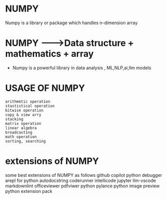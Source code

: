# NUMPY
Numpy is a library or package which handles n-dimension array
# NUMPY --->Data structure + mathematics + array
- Numpy is a powerful library in data analysis , ML,NLP,ai,llm models
 #  USAGE OF NUMPY 
	arithmetic operation 
	stastistical operation 
	bitwise operation 
	copy & view arry 
	stacking 
	matrix operation 
	linear algebra
	broadcasting
	math operation 
	sorting, searching
 # extensions of NUMPY
 some best extensions of NUMPY as follows
github copilot 
		python debugger
		arepl for python 
		autodocstring 
		coderunner
		intellicode
		jupyter
		llm-vscode
		markdownlint
		officeviewer 
		pdfviwer
		python
		pylance
		python image preview
		python extension pack

